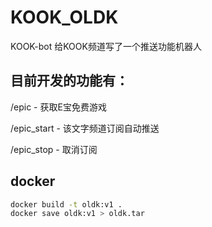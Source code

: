 # KOOK_OLDK
 KOOK-bot
 给KOOK频道写了一个推送功能机器人

## 目前开发的功能有：
/epic - 获取E宝免费游戏

/epic_start - 该文字频道订阅自动推送

/epic_stop - 取消订阅

## docker

```bash
docker build -t oldk:v1 .
docker save oldk:v1 > oldk.tar
```
